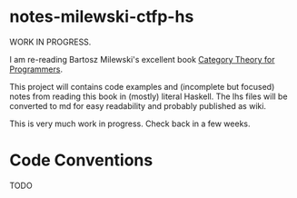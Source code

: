 # notes-milewski-ctfp-hs

WORK IN PROGRESS. 

I am re-reading Bartosz Milewski's excellent book 
[Category Theory for Programmers](https://bartoszmilewski.com/2014/10/28/category-theory-for-programmers-the-preface/).

This project will contains code examples and (incomplete but focused) notes from reading this book in (mostly) literal Haskell.
The lhs files will be converted to md for easy readability and probably published as wiki. 

This is very much work in progress. Check back in a few weeks.

# Code Conventions
TODO

